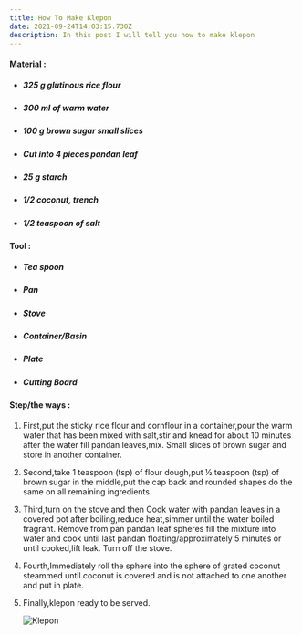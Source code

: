 ```yaml
---
title: How To Make Klepon
date: 2021-09-24T14:03:15.730Z
description: In this post I will tell you how to make klepon
---
```

<!--StartFragment-->

#### Material : 

* ##### 325 g glutinous rice flour 
* ##### 300 ml of warm water 
* ##### 100 g brown sugar small slices 
* ##### Cut into 4 pieces pandan leaf 
* ##### 25 g starch 
* ##### 1/2 coconut, trench 
* ##### 1/2 teaspoon of salt

#### Tool : 

* ##### Tea spoon 
* ##### Pan 
* ##### Stove 
* ##### Container/Basin 
* ##### Plate 
* ##### Cutting Board

#### Step/the ways :

1. First,put the sticky rice flour and cornflour in a container,pour the warm water that has been mixed with salt,stir and knead for about 10 minutes after the water fill pandan leaves,mix. Small slices of brown sugar and store in another container.
2. Second,take 1 teaspoon (tsp) of flour dough,put ½ teaspoon (tsp) of brown sugar in the middle,put the cap back and rounded shapes do the same on all remaining ingredients.
3. Third,turn on the stove and then Cook water with pandan leaves in a covered pot after boiling,reduce heat,simmer until the water boiled fragrant. Remove from pan pandan leaf spheres fill the mixture into water and cook until last pandan floating/approximately 5 minutes or until cooked,lift leak. Turn off the stove.
4. Fourth,Immediately roll the sphere into the sphere of grated coconut steammed until coconut is covered and is not attached to one another and put in plate.
5. Finally,klepon ready to be served.

   ![](/img/klepon.jpg "Klepon")